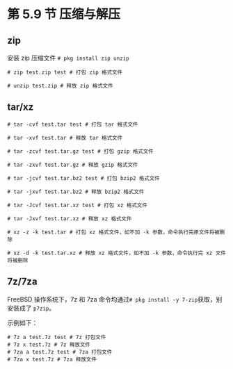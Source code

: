 # 第 5.9 节 压缩与解压

## zip

安装 zip 压缩文件 `# pkg install zip unzip`

```shell
# zip test.zip test # 打包 zip 格式文件

# unzip test.zip # 释放 zip 格式文件
```

## tar/xz

```shell
# tar -cvf test.tar test # 打包 tar 格式文件

# tar -xvf test.tar # 释放 tar 格式文件

# tar -zcvf test.tar.gz test # 打包 gzip 格式文件

# tar -zxvf test.tar.gz # 释放 gzip 格式文件

# tar -jcvf test.tar.bz2 test # 打包 bzip2 格式文件

# tar -jxvf test.tar.bz2 # 释放 bzip2 格式文件

# tar -Jcvf test.tar.xz test # 打包 xz 格式文件

# tar -Jxvf test.tar.xz # 释放 xz 格式文件

# xz -z -k test.tar # 打包 xz 格式文件，如不加 -k 参数，命令执行完原文件将被删除

# xz -d -k test.tar.xz # 释放 xz 格式文件，如不加 -k 参数，命令执行完 xz 文件将被删除
```

## 7z/7za

FreeBSD 操作系统下，7z 和 7za 命令均通过`# pkg install -y 7-zip`获取，别安装成了 `p7zip`。

示例如下：

```shell
# 7z a test.7z test # 7z 打包文件
# 7z x test.7z # 7z 释放文件
# 7za a test.7z test # 7za 打包文件
# 7za x test.7z # 7za 释放文件
```
